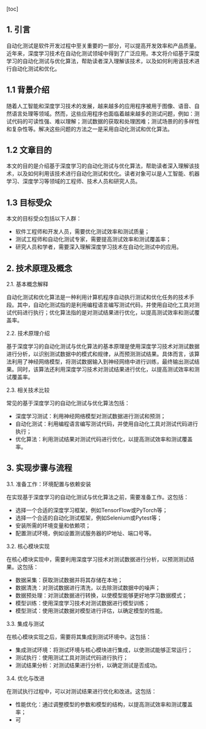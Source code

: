 
[toc]                    
                
                
## 1. 引言

自动化测试是软件开发过程中至关重要的一部分，可以提高开发效率和产品质量。近年来，深度学习技术在自动化测试领域中得到了广泛应用。本文将介绍基于深度学习的自动化测试与优化算法，帮助读者深入理解该技术，以及如何利用该技术进行自动化测试和优化。

## 1.1 背景介绍

随着人工智能和深度学习技术的发展，越来越多的应用程序被用于图像、语音、自然语言处理等领域。然而，这些应用程序也面临着越来越多的测试问题，例如：测试代码的可读性强、难以理解；测试数据的获取和处理困难；测试场景的的多样性和复杂性等。解决这些问题的方法之一是采用自动化测试和优化算法。

## 1.2 文章目的

本文的目的是介绍基于深度学习的自动化测试与优化算法，帮助读者深入理解该技术，以及如何利用该技术进行自动化测试和优化。读者对象可以是人工智能、机器学习、深度学习等领域的工程师、技术人员和研究人员。

## 1.3 目标受众

本文的目标受众包括以下人群：

- 软件工程师和开发人员，需要优化测试效率和测试质量；
- 测试工程师和自动化测试专家，需要提高测试效率和测试覆盖率；
- 研究人员和学者，需要深入理解深度学习技术在自动化测试中的应用。

## 2. 技术原理及概念

2.1. 基本概念解释

自动化测试和优化算法是一种利用计算机程序自动执行测试和优化任务的技术手段。其中，自动化测试指的是利用编程语言编写测试代码，并使用自动化工具对测试代码进行执行；优化算法指的是对测试结果进行优化，以提高测试效率和测试覆盖率。

2.2. 技术原理介绍

基于深度学习的自动化测试与优化算法的基本原理是使用深度学习技术对测试数据进行分析，以识别测试数据中的模式和规律，从而预测测试结果。具体而言，该算法利用了神经网络模型，将测试数据输入到神经网络中进行训练，最终输出测试结果。同时，该算法还利用深度学习技术对测试结果进行优化，以提高测试效率和测试覆盖率。

2.3. 相关技术比较

常见的基于深度学习的自动化测试与优化算法包括：

- 深度学习测试：利用神经网络模型对测试数据进行测试和预测；
- 自动化测试：利用编程语言编写测试代码，并使用自动化工具对测试代码进行执行；
- 优化算法：利用测试结果对测试代码进行优化，以提高测试效率和测试覆盖率。

## 3. 实现步骤与流程

3.1. 准备工作：环境配置与依赖安装

在实现基于深度学习的自动化测试与优化算法之前，需要准备工作。这包括：

- 选择一个合适的深度学习框架，例如TensorFlow或PyTorch等；
- 选择一个合适的自动化测试框架，例如Selenium或Pytest等；
- 安装所需的环境变量和依赖项；
- 配置测试环境，例如设置测试服务器的IP地址、端口号等。

3.2. 核心模块实现

在核心模块实现中，需要利用深度学习技术对测试数据进行分析，以预测测试结果。这包括：

- 数据采集：获取测试数据并将其存储在本地；
- 数据清洗：对测试数据进行清洗，以去除测试数据中的噪声；
- 数据预处理：对测试数据进行转换，以使模型能够更好地学习数据模式；
- 模型训练：使用深度学习技术对测试数据进行模型训练；
- 模型测试：使用测试数据对模型进行评估，以确定模型的性能。

3.3. 集成与测试

在核心模块实现之后，需要将其集成到测试环境中。这包括：

- 集成测试环境：将测试环境与核心模块进行集成，以使测试能够正常运行；
- 测试执行：使用测试工具对测试代码进行执行；
- 测试结果分析：对测试结果进行分析，以确定测试是否成功。

3.4. 优化与改进

在测试执行过程中，可以对测试结果进行优化和改进。这包括：

- 性能优化：通过调整模型的参数和模型的结构，以提高测试效率和测试覆盖率；
- 可

